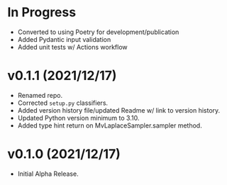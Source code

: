 # In Progress
* Converted to using Poetry for development/publication
* Added Pydantic input validation
* Added unit tests w/ Actions workflow

# v0.1.1 (2021/12/17)
* Renamed repo.
* Corrected `setup.py` classifiers.
* Added version history file/updated Readme w/ link to version history.
* Updated Python version minimum to 3.10.
* Added type hint return on MvLaplaceSampler.sampler method.

# v0.1.0 (2021/12/17)
* Initial Alpha Release.
